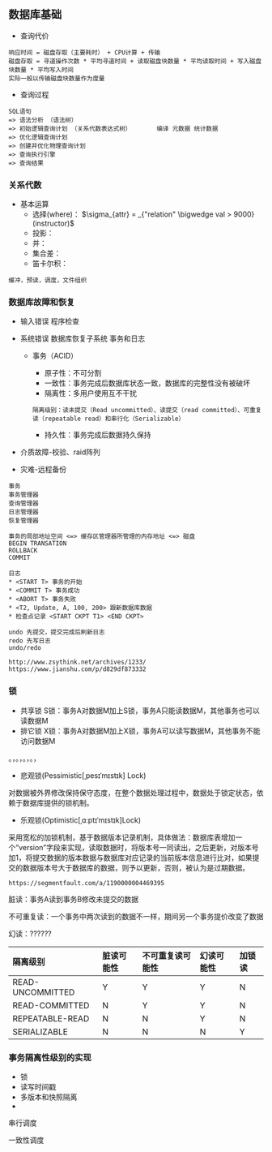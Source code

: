 

## 数据库基础



- 查询代价

```
响应时间 = 磁盘存取（主要耗时） + CPU计算 + 传输
磁盘存取 = 寻道操作次数 * 平均寻道时间 + 读取磁盘块数量 * 平均读取时间 + 写入磁盘块数量 * 平均写入时间
实际一般以传输磁盘块数量作为度量
```



- 查询过程

```
SQL语句 
=> 语法分析 （语法树）
=> 初始逻辑查询计划 （关系代数表达式树）		 编译 元数据 统计数据
=> 优化逻辑查询计划 
=> 创建并优化物理查询计划 
=> 查询执行引擎 
=> 查询结果

```

### 关系代数

- 基本运算
    - 选择(where)： $\sigma_{attr} = _{"relation" \bigwedge val > 9000} (instructor)$
    - 投影：
    - 并：
    - 集合差：
    - 笛卡尔积：



```
缓冲，预读，调度，文件组织
```

### 数据库故障和恢复

- 输入错误 程序检查

- 系统错误 数据库恢复子系统 事务和日志

  - 事务（ACID）

    - 原子性：不可分割
    - 一致性：事务完成后数据库状态一致，数据库的完整性没有被破坏
    - 隔离性：多用户使用互不干扰 

    ```
    隔离级别：读未提交（Read uncommitted）、读提交（read committed）、可重复读（repeatable read）和串行化（Serializable）
    ```

    

    - 持久性：事务完成后数据持久保持

- 介质故障-校验、raid阵列

- 灾难-远程备份

```
事务
事务管理器
查询管理器
日志管理器
恢复管理器

事务的局部地址空间 <=> 缓存区管理器所管理的内存地址 <=> 磁盘
BEGIN TRANSATION
ROLLBACK
COMMIT
```

```
日志
* <START T> 事务的开始
* <COMMIT T> 事务成功
* <ABORT T> 事务失败
* <T2, Update, A, 100, 200> 跟新数据库数据
* 检查点记录 <START CKPT T1> <END CKPT>

undo 先提交，提交完成后刷新日志
redo 先写日志
undo/redo

```

```
http://www.zsythink.net/archives/1233/
https://www.jianshu.com/p/d829df873332
```

### 锁

- 共享锁 S锁：事务A对数据M加上S锁，事务A只能读数据M，其他事务也可以读数据M
- 排它锁 X锁：事务A对数据M加上X锁，事务A可以读写数据M，其他事务不能访问数据M

。，。，。，。，

- 悲观锁(Pessimistic[ˌpesɪˈmɪstɪk] Lock)

对数据被外界修改保持保守态度，在整个数据处理过程中，数据处于锁定状态，依赖于数据库提供的锁机制。

- 乐观锁(Optimistic[ˌɑ:ptɪˈmɪstɪk]Lock)

采用宽松的加锁机制，基于数据版本记录机制，具体做法：数据库表增加一个”version”字段来实现，读取数据时，将版本号一同读出，之后更新，对版本号加1，将提交数据的版本数据与数据库对应记录的当前版本信息进行比对，如果提交的数据版本号大于数据库的数据，则予以更新，否则，被认为是过期数据。

```
https://segmentfault.com/a/1190000004469395
```



脏读：事务A读到事务B修改未提交的数据

不可重复读：一个事务中两次读到的数据不一样，期间另一个事务提价改变了数据

幻读：??????

| 隔离级别         | 脏读可能性 | 不可重复读可能性 | 幻读可能性 | 加锁读 |
| :--------------- | :--------- | :--------------- | :--------- | :----- |
| READ-UNCOMMITTED | Y          | Y                | Y          | N      |
| READ-COMMITTED   | N          | Y                | Y          | N      |
| REPEATABLE-READ  | N          | N                | Y          | N      |
| SERIALIZABLE     | N          | N                | N          | Y      |

### 事务隔离性级别的实现

- 锁
- 读写时间戳
- 多版本和快照隔离
- 





串行调度

一致性调度

